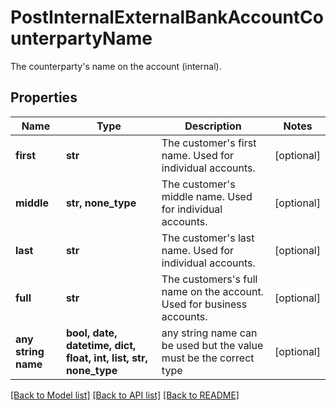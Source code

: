 # PostInternalExternalBankAccountCounterpartyName

The counterparty's name on the account (internal).

## Properties
Name | Type | Description | Notes
------------ | ------------- | ------------- | -------------
**first** | **str** | The customer&#39;s first name. Used for individual accounts. | [optional] 
**middle** | **str, none_type** | The customer&#39;s middle name. Used for individual accounts. | [optional] 
**last** | **str** | The customer&#39;s last name. Used for individual accounts. | [optional] 
**full** | **str** | The customers&#39;s full name on the account. Used for business accounts. | [optional] 
**any string name** | **bool, date, datetime, dict, float, int, list, str, none_type** | any string name can be used but the value must be the correct type | [optional]

[[Back to Model list]](../README.md#documentation-for-models) [[Back to API list]](../README.md#documentation-for-api-endpoints) [[Back to README]](../README.md)


